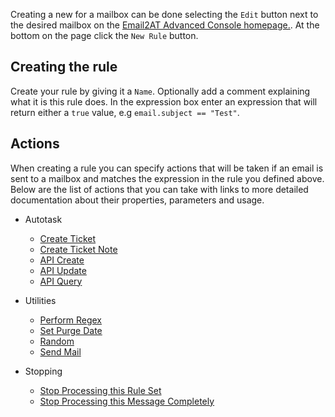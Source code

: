 
Creating a new for a mailbox can be done selecting the `Edit` button next to the desired mailbox on the [Email2AT Advanced Console homepage.](https://console.mspintegrations.com/#/email2at/advanced/mailboxes/hosted). At the bottom on the page click the `New Rule` button.

## Creating the rule

Create your rule by giving it a `Name`. Optionally add a comment explaining what it is this rule does. In the expression box enter an expression that will return either a `true` value, e.g `email.subject == "Test"`.

## Actions

When creating a rule you can specify actions that will be taken if an email is sent to a mailbox and matches the expression in the rule you defined above. Below are the list of actions that you can take with links to more detailed documentation about their properties, parameters and usage.

* Autotask
  * [Create Ticket](actions/autotask/create_ticket.md)
  * [Create Ticket Note](actions/autotask/create_ticketnote.md)
  * [API Create](actions/autotask/api/create.md)
  * [API Update](actions/autotask/api/update.md)
  * [API Query](actions/autotask/api/query.md)

* Utilities
  * [Perform Regex](actions/utilities/regex.md)
  * [Set Purge Date](actions/utilities/purgedate.md)
  * [Random](actions/utilities/random.md)
  * [Send Mail](actions/utilities/sendemail.md)

* Stopping
  * [Stop Processing this Rule Set](actions/stop/stop.md)
  * [Stop Processing this Message Completely](actions/stop/stopglobal.md)